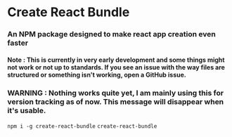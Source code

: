 # Create React Bundle

### An NPM package designed to make react app creation even faster

#### Note : This is currently in very early development and some things might not work or not up to standards. If you see an issue with the way files are structured or something isn't working, open a GitHub issue.

### WARNING : Nothing works quite yet, I am mainly using this for version tracking as of now. This message will disappear when it's usable.

`npm i -g create-react-bundle`
`create-react-bundle`
